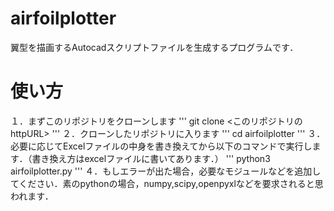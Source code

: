 # airfoilplotter
翼型を描画するAutocadスクリプトファイルを生成するプログラムです．

# 使い方
１．まずこのリポジトリをクローンします
'''
git clone <このリポジトリのhttpURL>
'''
２．クローンしたリポジトリに入ります
'''
cd airfoilplotter
'''
３．必要に応じてExcelファイルの中身を書き換えてから以下のコマンドで実行します．（書き換え方はexcelファイルに書いてあります．）
'''
python3 airfoilplotter.py
'''
４．もしエラーが出た場合，必要なモジュールなどを追加してください．素のpythonの場合，numpy,scipy,openpyxlなどを要求されると思われます．
